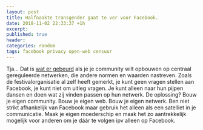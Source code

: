 ```yaml
---
layout: post
title: Halfnaakte transgender gaat te ver voor Facebook.
date: 2018-11-02 22:33:37 +1h
excerpt: 
published: true
header:
categories: random 
tags: facebook privacy open-web censuur
---
```


Tja… Dat is [wat er gebeurd](https://www.ad.nl/utrecht/halfnaakte-transgender-gaat-te-ver-voor-facebook-utrechts-festival-geblokkeerd~aa4d7205/) als je je community wilt opbouwen op centraal gereguleerde netwerken, die andere normen en waarden nastreven. Zoals de festivalorganisatie al zelf heeft gemerkt, je kunt geen vragen stellen aan Facebook, je kunt niet om uitleg vragen. Je kunt alleen naar hun pijpen dansen en doen wat zij vinden passen op hun netwerk. De oplossing? Bouw je eigen community. Bouw je eigen web. Bouw je eigen netwerk. Ben niet strikt afhankelijk van Facebook maar gebruik het alleen als een satelliet in je communicatie. Maak je eigen moederschip en maak het zo aantrekkelijk mogelijk voor anderen om je dáár te volgen ipv alleen op Facebook.